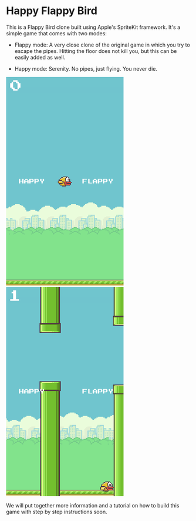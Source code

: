 Happy Flappy Bird
=================

This is a Flappy Bird clone built using Apple's SpriteKit framework. It's a simple game that comes with two modes:

* Flappy mode: A very close clone of the original game in which you try to escape the pipes. Hitting the floor does not kill you, but this can be easily added as well.

* Happy mode: Serenity. No pipes, just flying. You never die.

![Happy Flappy Bird](docs/screenshot.png) ![Happy Flappy Bird](docs/screenshot-dead.png)

We will put together more information and a tutorial on how to build this game with step by step instructions soon.
